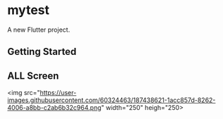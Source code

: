 # mytest

A new Flutter project.

## Getting Started

## ALL Screen
<img src="https://user-images.githubusercontent.com/60324463/187438621-1acc857d-8262-4006-a8bb-c2ab6b32c964.png" width="250" heigh="250>
